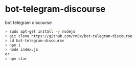 # bot-telegram-discourse
bot telegram discourse


```bash
> sudo apt-get install -y nodejs
> git clone https://github.com/rn0x/bot-telegram-discourse
> cd bot-telegram-discourse
> npm i
> node index.js 
or 
> npm star

```
